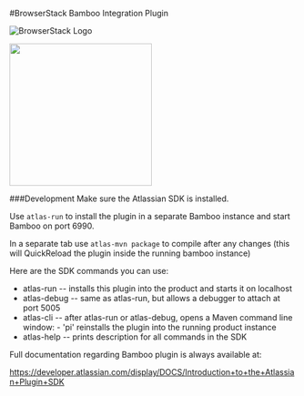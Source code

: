 #BrowserStack Bamboo Integration Plugin

![BrowserStack Logo](https://d98b8t1nnulk5.cloudfront.net/production/images/layout/logo-header.png)

<img src ="https://www.clearvision-cm.com/wp-content/uploads/2015/03/Bamboo-URL.png" width = "250px">

###Development
Make sure the Atlassian SDK is installed.

Use `atlas-run` to install the plugin in a separate Bamboo instance and start Bamboo on port 6990.

In a separate tab use `atlas-mvn package` to compile after any changes (this will QuickReload the plugin inside the running bamboo instance)

Here are the SDK commands you can use:
* atlas-run   -- installs this plugin into the product and starts it on localhost
* atlas-debug -- same as atlas-run, but allows a debugger to attach at port 5005
* atlas-cli   -- after atlas-run or atlas-debug, opens a Maven command line window:
                 - 'pi' reinstalls the plugin into the running product instance
* atlas-help  -- prints description for all commands in the SDK

Full documentation regarding Bamboo plugin is always available at:

https://developer.atlassian.com/display/DOCS/Introduction+to+the+Atlassian+Plugin+SDK
